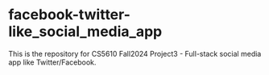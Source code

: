 # facebook-twitter-like_social_media_app
This is the repository for CS5610 Fall2024 Project3 - Full-stack social media app like Twitter/Facebook.
